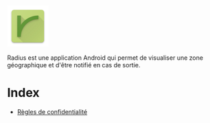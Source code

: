 ![logo](ic_launcher.png)

Radius est une application Android qui permet de visualiser une zone géographique et d'être notifié en cas de sortie.


# Index

* [Règles de confidentialité](confidentialité.md)
